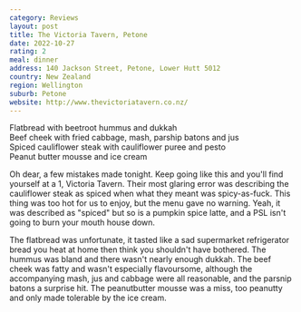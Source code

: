 ```yaml
---
category: Reviews
layout: post
title: The Victoria Tavern, Petone
date: 2022-10-27
rating: 2
meal: dinner
address: 140 Jackson Street, Petone, Lower Hutt 5012
country: New Zealand
region: Wellington
suburb: Petone
website: http://www.thevictoriatavern.co.nz/
---
```

Flatbread with beetroot hummus and dukkah  
Beef cheek with fried cabbage, mash, parship batons and jus  
Spiced cauliflower steak with cauliflower puree and pesto  
Peanut butter mousse and ice cream  

Oh dear, a few mistakes made tonight. Keep going like this and you'll find yourself at a 1, Victoria Tavern. Their most glaring error was describing the cauliflower steak as spiced when what they meant was spicy-as-fuck. This thing was too hot for us to enjoy, but the menu gave no warning. Yeah, it was described as "spiced" but so is a pumpkin spice latte, and a PSL isn't going to burn your mouth house down. 

The flatbread was unfortunate, it tasted like a sad supermarket refrigerator bread you heat at home then think you shouldn't have bothered. The hummus was bland and there wasn't nearly enough dukkah. The beef cheek was fatty and wasn't especially flavoursome, although the accompanying mash, jus and cabbage were all reasonable, and the parsnip batons a surprise hit. The peanutbutter mousse was a miss, too peanutty and only made tolerable by the ice cream. 
